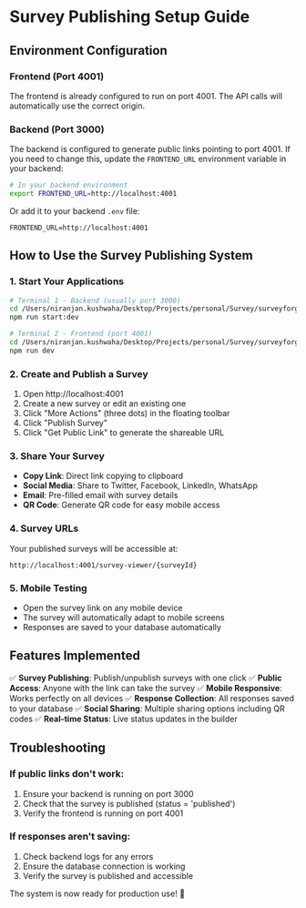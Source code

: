 # Survey Publishing Setup Guide

## Environment Configuration

### Frontend (Port 4001)
The frontend is already configured to run on port 4001. The API calls will automatically use the correct origin.

### Backend (Port 3000)
The backend is configured to generate public links pointing to port 4001. If you need to change this, update the `FRONTEND_URL` environment variable in your backend:

```bash
# In your backend environment
export FRONTEND_URL=http://localhost:4001
```

Or add it to your backend `.env` file:
```
FRONTEND_URL=http://localhost:4001
```

## How to Use the Survey Publishing System

### 1. Start Your Applications
```bash
# Terminal 1 - Backend (usually port 3000)
cd /Users/niranjan.kushwaha/Desktop/Projects/personal/Survey/surveyforge-backEnd
npm run start:dev

# Terminal 2 - Frontend (port 4001)
cd /Users/niranjan.kushwaha/Desktop/Projects/personal/Survey/surveyforge
npm run dev
```

### 2. Create and Publish a Survey
1. Open http://localhost:4001
2. Create a new survey or edit an existing one
3. Click "More Actions" (three dots) in the floating toolbar
4. Click "Publish Survey"
5. Click "Get Public Link" to generate the shareable URL

### 3. Share Your Survey
- **Copy Link**: Direct link copying to clipboard
- **Social Media**: Share to Twitter, Facebook, LinkedIn, WhatsApp
- **Email**: Pre-filled email with survey details
- **QR Code**: Generate QR code for easy mobile access

### 4. Survey URLs
Your published surveys will be accessible at:
```
http://localhost:4001/survey-viewer/{surveyId}
```

### 5. Mobile Testing
- Open the survey link on any mobile device
- The survey will automatically adapt to mobile screens
- Responses are saved to your database automatically

## Features Implemented

✅ **Survey Publishing**: Publish/unpublish surveys with one click
✅ **Public Access**: Anyone with the link can take the survey
✅ **Mobile Responsive**: Works perfectly on all devices
✅ **Response Collection**: All responses saved to your database
✅ **Social Sharing**: Multiple sharing options including QR codes
✅ **Real-time Status**: Live status updates in the builder

## Troubleshooting

### If public links don't work:
1. Ensure your backend is running on port 3000
2. Check that the survey is published (status = 'published')
3. Verify the frontend is running on port 4001

### If responses aren't saving:
1. Check backend logs for any errors
2. Ensure the database connection is working
3. Verify the survey is published and accessible

The system is now ready for production use! 🚀
